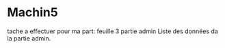 # Machin5
tache a effectuer pour ma part:
feuille 3 partie admin Liste des données
da la partie admin.
